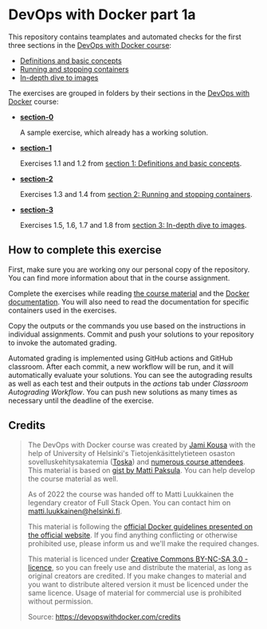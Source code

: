 # DevOps with Docker part 1a

This repository contains teamplates and automated checks for the first three sections in the [DevOps with Docker course](https://devopswithdocker.com/):

* [Definitions and basic concepts](https://devopswithdocker.com/part-1/section-1)
* [Running and stopping containers](https://devopswithdocker.com/part-1/section-2)
* [In-depth dive to images](https://devopswithdocker.com/part-1/section-3)

The exercises are grouped in folders by their sections in the [DevOps with Docker](https://devopswithdocker.com) course:

* [**section-0**](./section-0/)

    A sample exercise, which already has a working solution.

* [**section-1**](./section-1/)

    Exercises 1.1 and 1.2 from [section 1: Definitions and basic concepts](https://devopswithdocker.com/part-1/section-1).

* [**section-2**](./section-2/)

    Exercises 1.3 and 1.4 from [section 2: Running and stopping containers](https://devopswithdocker.com/part-1/section-2).

* [**section-3**](./section-3/)

    Exercises 1.5, 1.6, 1.7 and 1.8 from [section 3: In-depth dive to images](https://devopswithdocker.com/part-1/section-3).


## How to complete this exercise

First, make sure you are working ony our personal copy of the repository. You can find more information about that in the course assignment.

Complete the exercises while reading [the course material](https://devopswithdocker.com/) and the [Docker documentation](https://docs.docker.com/). You will also need to read the documentation for specific containers used in the exercises.

Copy the outputs or the commands you use based on the instructions in individual assignments. Commit and push your solutions to your repository to invoke the automated grading.

Automated grading is implemented using GitHub actions and GitHub classroom. After each commit, a new workflow will be run, and it will automatically evaluate your solutions. You can see the autograding results as well as each test and their outputs in the *actions* tab under *Classroom Autograding Workflow*. You can push new solutions as many times as necessary until the deadline of the exercise.


## Credits

> The DevOps with Docker course was created by [Jami Kousa](https://github.com/jakousa) with the help of University of Helsinki's Tietojenkäsittelytieteen osaston sovelluskehitysakatemia ([Toska](https://toska.dev)) and [numerous course attendees](https://github.com/docker-hy/docker-hy.github.io/graphs/contributors). This material is based on [gist by Matti Paksula](https://gist.github.com/matti/0b44eb865d70d98ffe0351fd8e6fa35d). You can help develop the course material as well.
>
> As of 2022 the course was handed off to Matti Luukkainen the legendary creator of Full Stack Open. You can contact him on matti.luukkainen@helsinki.fi.
>
> This material is following the [official Docker guidelines presented on the official website](https://www.docker.com/legal/trademark-guideline). If you find anything conflicting or otherwise prohibited use, please inform us and we'll make the required changes.
>
> This material is licenced under [Creative Commons BY-NC-SA 3.0 -licence](http://creativecommons.org/licenses/by-nc-sa/3.0/), so you can freely use and distribute the material, as long as original creators are credited. If you make changes to material and you want to distribute altered version it must be licenced under the same licence. Usage of material for commercial use is prohibited without permission.
>
> Source: https://devopswithdocker.com/credits
